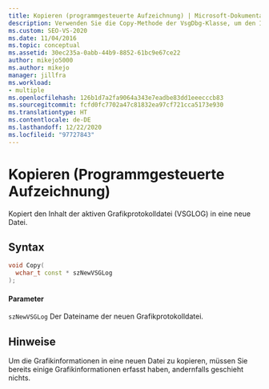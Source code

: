 ```yaml
---
title: Kopieren (programmgesteuerte Aufzeichnung) | Microsoft-Dokumentation
description: Verwenden Sie die Copy-Methode der VsgDbg-Klasse, um den Inhalt der aktiven Grafikprotokolldatei (.vsglog) in eine neue Datei zu kopieren.
ms.custom: SEO-VS-2020
ms.date: 11/04/2016
ms.topic: conceptual
ms.assetid: 30ec235a-0abb-44b9-8852-61bc9e67ce22
author: mikejo5000
ms.author: mikejo
manager: jillfra
ms.workload:
- multiple
ms.openlocfilehash: 126b1d7a2fa9064a343e7eadbe83dd1eeecccb83
ms.sourcegitcommit: fcfd0fc7702a47c81832ea97cf721cca5173e930
ms.translationtype: HT
ms.contentlocale: de-DE
ms.lasthandoff: 12/22/2020
ms.locfileid: "97727843"
---
```

# <a name="copy-programmatic-capture"></a>Kopieren (Programmgesteuerte Aufzeichnung)
Kopiert den Inhalt der aktiven Grafikprotokolldatei (VSGLOG) in eine neue Datei.

## <a name="syntax"></a>Syntax

```C++
void Copy(
  wchar_t const * szNewVSGLog
);
```

#### <a name="parameters"></a>Parameter
 `szNewVSGLog` Der Dateiname der neuen Grafikprotokolldatei.

## <a name="remarks"></a>Hinweise
 Um die Grafikinformationen in eine neuen Datei zu kopieren, müssen Sie bereits einige Grafikinformationen erfasst haben, andernfalls geschieht nichts.